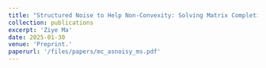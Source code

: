 ```yaml
---
title: "Structured Noise to Help Non-Convexity: Solving Matrix Completion as Noisy Matrix Sensing"
collection: publications
excerpt: 'Ziye Ma'
date: 2025-01-30
venue: 'Preprint.'
paperurl: '/files/papers/mc_asnoisy_ms.pdf'
---
```

